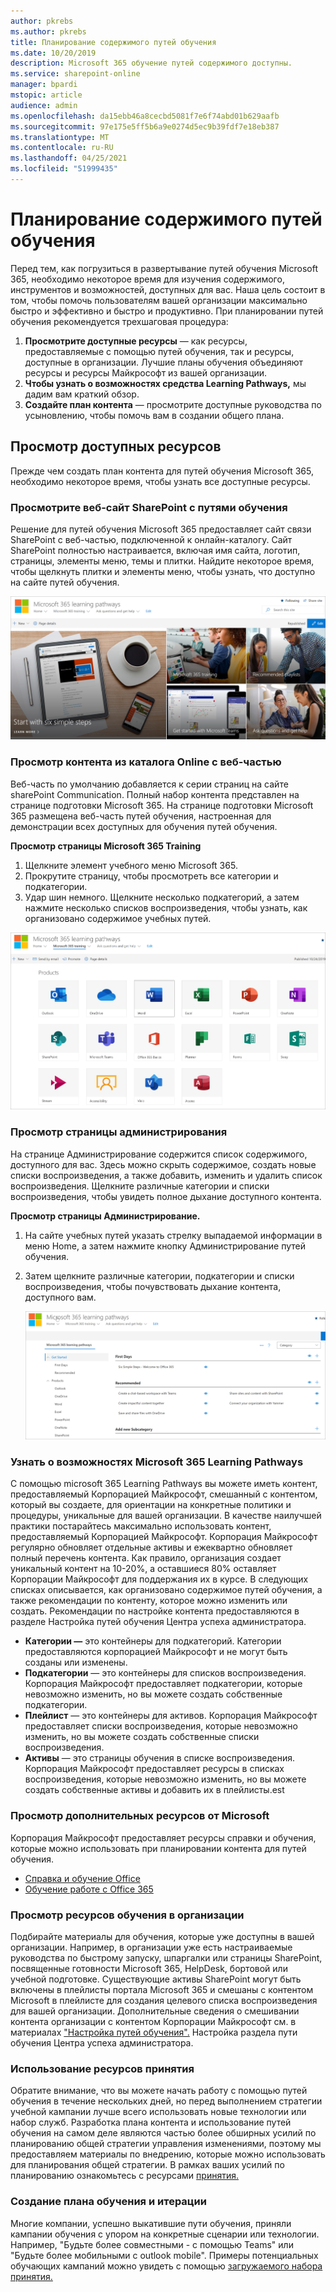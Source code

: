 ```yaml
---
author: pkrebs
ms.author: pkrebs
title: Планирование содержимого путей обучения
ms.date: 10/20/2019
description: Microsoft 365 обучение путей содержимого доступны.
ms.service: sharepoint-online
manager: bpardi
mstopic: article
audience: admin
ms.openlocfilehash: da15ebb46a8cecbd5081f7e6f74abd01b629aafb
ms.sourcegitcommit: 97e175e5ff5b6a9e0274d5ec9b39fdf7e18eb387
ms.translationtype: MT
ms.contentlocale: ru-RU
ms.lasthandoff: 04/25/2021
ms.locfileid: "51999435"
---
```

# <a name="plan-your-learning-pathways-content"></a>Планирование содержимого путей обучения
Перед тем, как погрузиться в развертывание путей обучения Microsoft 365, необходимо некоторое время для изучения содержимого, инструментов и возможностей, доступных для вас. Наша цель состоит в том, чтобы помочь пользователям вашей организации максимально быстро и эффективно и быстро и продуктивно. При планировании путей обучения рекомендуется трехшаговая процедура:

1. **Просмотрите доступные ресурсы** — как ресурсы, предоставляемые с помощью путей обучения, так и ресурсы, доступные в организации. Лучшие планы обучения объединяют ресурсы и ресурсы Майкрософт из вашей организации.
2. **Чтобы узнать о возможностях средства Learning Pathways,** мы дадим вам краткий обзор. 
3. **Создайте план контента** — просмотрите доступные руководства по усыновлению, чтобы помочь вам в создании общего плана.

## <a name="review-the-available-resources"></a>Просмотр доступных ресурсов
Прежде чем создать план контента для путей обучения Microsoft 365, необходимо некоторое время, чтобы узнать все доступные ресурсы.  

### <a name="review-the-learning-pathways-sharepoint-site"></a>Просмотрите веб-сайт SharePoint с путями обучения
Решение для путей обучения Microsoft 365 предоставляет сайт связи SharePoint с веб-частью, подключенной к онлайн-каталогу. Сайт SharePoint полностью настраивается, включая имя сайта, логотип, страницы, элементы меню, темы и плитки. Найдите некоторое время, чтобы щелкнуть плитки и элементы меню, чтобы узнать, что доступно на сайте путей обучения.

![Фотографии путей обучения в использовании.](media/cg-introducing.png)

### <a name="review-the-content-from-the-online-catalog-with-the-web-part"></a>Просмотр контента из каталога Online с веб-частью
Веб-часть по умолчанию добавляется к серии страниц на сайте sharePoint Communication. Полный набор контента представлен на странице подготовки Microsoft 365. На странице подготовки Microsoft 365 размещена веб-часть путей обучения, настроенная для демонстрации всех доступных для обучения путей обучения. 

**Просмотр страницы Microsoft 365 Training**
1. Щелкните элемент учебного меню Microsoft 365. 
1. Прокрутите страницу, чтобы просмотреть все категории и подкатегории.
2. Удар шин немного. Щелкните несколько подкатегорий, а затем нажмите несколько списков воспроизведения, чтобы узнать, как организовано содержимое учебных путей. 

![Окно отображает значки категорий путей обучения.](media/cg-adminsuccesscenterplan_01.png)

### <a name="view-the-administration-page"></a>Просмотр страницы администрирования
На странице Администрирование содержится список содержимого, доступного для вас. Здесь можно скрыть содержимое, создать новые списки воспроизведения, а также добавить, изменить и удалить список воспроизведения. Щелкните различные категории и списки воспроизведения, чтобы увидеть полное дыхание доступного контента. 

**Просмотр страницы Администрирование.**
1. На сайте учебных путей указать стрелку выпадаемой информации в меню Home, а затем нажмите кнопку Администрирование путей обучения.  
2. Затем щелкните различные категории, подкатегории и списки воспроизведения, чтобы почувствовать дыхание контента, доступного вам. 

   ![Окно вариантов выборки путей.](media/cg-adminsuccesscenterplan_02.png)

### <a name="get-to-know-the-capabilities-of-microsoft-365-learning-pathways"></a>Узнать о возможностях Microsoft 365 Learning Pathways
С помощью microsoft 365 Learning Pathways вы можете иметь контент, предоставляемый Корпорацией Майкрософт, смешанный с контентом, который вы создаете, для ориентации на конкретные политики и процедуры, уникальные для вашей организации. В качестве наилучшей практики постарайтесь максимально использовать контент, предоставляемый Корпорацией Майкрософт. Корпорация Майкрософт регулярно обновляет отдельные активы и ежеквартно обновляет полный перечень контента. Как правило, организация создает уникальный контент на 10-20%, а оставшиеся 80% оставляет Корпорации Майкрософт для поддержания их в курсе. В следующих списках описывается, как организовано содержимое путей обучения, а также рекомендации по контенту, которое можно изменить или создать. Рекомендации по настройке контента предоставляются в разделе Настройка путей обучения Центра успеха администратора.

- **Категории —** это контейнеры для подкатегорий. Категории предоставляются корпорацией Майкрософт и не могут быть созданы или изменены.
- **Подкатегории** — это контейнеры для списков воспроизведения. Корпорация Майкрософт предоставляет подкатегории, которые невозможно изменить, но вы можете создать собственные подкатегории. 
- **Плейлист** — это контейнеры для активов. Корпорация Майкрософт предоставляет списки воспроизведения, которые невозможно изменить, но вы можете создать собственные списки воспроизведения.  
- **Активы** — это страницы обучения в списке воспроизведения. Корпорация Майкрософт предоставляет ресурсы в списках воспроизведения, которые невозможно изменить, но вы можете создать собственные активы и добавить их в плейлисты.est

### <a name="review-additional-resources-from-microsoft"></a>Просмотр дополнительных ресурсов от Microsoft
Корпорация Майкрософт предоставляет ресурсы справки и обучения, которые можно использовать при планировании контента для путей обучения.  

-  [Справка и обучение Office](https://support.office.com)
-  [Обучение работе с Office 365](https://support.office.com/office-training-center)

### <a name="review-the-learning-resources-in-your-organization"></a>Просмотр ресурсов обучения в организации
Подбирайте материалы для обучения, которые уже доступны в вашей организации.
Например, в организации уже есть настраиваемые руководства по быстрому запуску, шпаргалки или страницы SharePoint, посвященные готовности Microsoft 365, HelpDesk, бортовой или учебной подготовке. Существующие активы SharePoint могут быть включены в плейлисты портала Microsoft 365 и смешаны с контентом Microsoft в плейлисте для создания целевого списка воспроизведения для вашей организации. Дополнительные сведения о смешивании контента организации с контентом Корпорации Майкрософт см. в материалах ["Настройка путей обучения".](custom_overview.md) Настройка раздела пути обучения Центра успеха администратора.

### <a name="leverage-the-adoption-resources"></a>Использование ресурсов принятия
Обратите внимание, что вы можете начать работу с помощью путей обучения в течение нескольких дней, но перед выполнением стратегии учебной кампании лучше всего использовать новые технологии или набор служб. Разработка плана контента и использование путей обучения на самом деле являются частью более обширных усилий по планированию общей стратегии управления изменениями, поэтому мы предоставляем материалы по внедрению, которые можно использовать для планирования общей стратегии. В рамках ваших усилий по планированию ознакомьтесь с ресурсами [принятия.](https://resources.techcommunity.microsoft.com/adoption/)

### <a name="build-a-learning-plan-and-iterate"></a>Создание плана обучения и итерации 
Многие компании, успешно выкатившие пути обучения, приняли кампании обучения с упором на конкретные сценарии или технологии. Например, "Будьте более совместными - с помощью Teams" или "Будьте более мобильными с outlook mobile". Примеры потенциальных обучающих кампаний можно увидеть с помощью [загружаемого набора принятия.](https://teamworktools.azurewebsites.net/m365lp/m365lpadoptionkit.zip)


 
